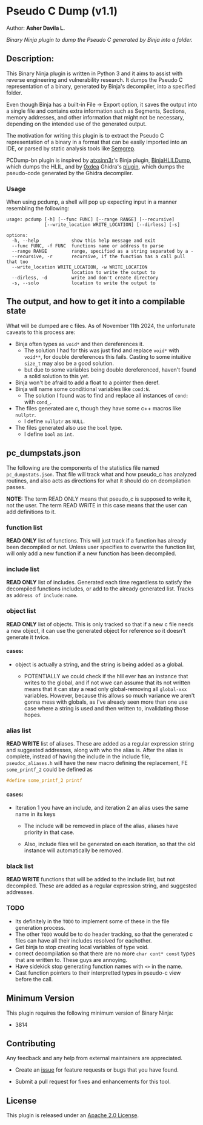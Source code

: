 # Pseudo C Dump (v1.1)

Author: **Asher Davila L.**

_Binary Ninja plugin to dump the Pseudo C generated by Binja into a folder._

## Description:

This Binary Ninja plugin is written in Python 3 and it aims to assist with reverse engineering  and vulnerability research. It dumps the Pseudo C representation of a binary, generated by Binja's decompiler, into a specified folder. 

Even though Binja has a built-in File -> Export option, it saves the output into a single file and contains extra information such as Segments, Sections, memory addresses, and other information that might not be necessary, depending on the intended use of the generated output.

The motivation for writing this plugin is to extract the Pseudo C representation of a binary in a format that can be easily imported into an IDE, or parsed by static analysis tools like [Semgrep](https://github.com/returntocorp/semgrep).

PCDump-bn plugin is inspired by [atxsinn3r](https://github.com/atxsinn3r)'s Binja plugin, [BinjaHLILDump](https://github.com/atxsinn3r/BinjaHLILDump), which dumps the HLIL, and by [0xdea](https://github.com/0xdea) Ghidra's [plugin](https://github.com/0xdea/ghidra-scripts/blob/main/Haruspex.java), which dumps the pseudo-code generated by the Ghidra decompiler.

### Usage

When using pcdump, a shell will pop up expecting input in a manner resembling the following:

```
usage: pcdump [-h] [--func FUNC] [--range RANGE] [--recursive]
              [--write_location WRITE_LOCATION] [--dirless] [-s]

options:
  -h, --help            show this help message and exit
  --func FUNC, -f FUNC  functions name or address to parse
  --range RANGE         range, specified as a string separated by a -
  --recursive, -r       recursive, if the function has a call pull that too
  --write_location WRITE_LOCATION, -w WRITE_LOCATION
                        location to write the output to
  --dirless, -d         write and don't create directory
  -s, --solo            location to write the output to
```

## The output, and how to get it into a compilable state

What will be dumped are c files. As of November 11th 2024, the unfortunate caveats to this process are:

- Binja often types as `void*` and then dereferences it.
  - The solution I had for this was just find and replace `void*` with `void**`, for double dereferences this fails. Casting to some intuitive `size_t` may also be a good solution.
  - but due to some variables being double dereferenced, haven't found a solid solution to this yet.
- Binja won't be afraid to add a float to a pointer then deref.
- Binja will name some conditional variables like `cond:N`.
  - The solution I found was to find and replace all instances of `cond:` with `cond_`.
- The files generated are c, though they have some c++ macros like `nullptr`.
  - I define `nullptr` as `NULL`.
- The files generated also use the `bool` type.
  - I define `bool` as `int`.

## pc_dumpstats.json

The following are the components of the statistics file named `pc_dumpstats.json`. That file will track what and how pseudo_c has analyzed routines, and also acts as directions for what it should do on deompilation passes.

**NOTE:** The term READ ONLY means that pseudo_c is supposed to write it, not the user. The term READ WRITE in this case means that the user can add definitions to it.

### function list

**READ ONLY** list of functions. This will just track if a function has already been decompiled or not. Unless user specifies to overwrite the function list, will only add a new function if a new function has been decompiled.

### include list

**READ ONLY** list of includes. Generated each time regardless to satisfy the decompiled functions includes, or add to the already generated list. Tracks as `address of include:name`.

### object list

**READ ONLY** list of objects. This is only tracked so that if a new c file needs a new object, it can use the generated object for reference so it doesn't generate it twice.

#### cases:

- object is actually a string, and the string is being added as a global.
  
  - POTENTIALLY we could check if the hlil ever has an instance that writes to the global, and if not wwe can assume that its not written means that it can stay a read only global-removing all `global-xxx` variables. However, because this allows so much variance we aren't gonna mess with globals, as I've already seen more than one use case where a string is used and then written to, invalidating those hopes.

### alias list

**READ WRITE** list of aliases. These are added as a regular expression string and suggested addresses, along with who the alias is. After the alias is complete, instead of having the include in the include file, `pseudoc_aliases.h` will have the new macro defining the replacement, FE `some_printf_2` could be defined as 

```c
#define some_printf_2 printf
```

#### cases:

- Iteration 1 you have an include, and iteration 2 an alias uses the same name in its keys
  
  - The include will be removed in place of the alias, aliases have priority in that case.
  
  - Also, include files will be generated on each iteration, so that the old instance will automatically be removed.

### black list

**READ WRITE** functions that will be added to the include list, but not decompiled. These are added as a regular expression string, and suggested addresses.

### TODO

- Its definitely in the `TODO` to implement some of these in the file generation process.
- The other `TODO` would be to do header tracking, so that the generated c files can have all their includes resolved for eachother.
- Get binja to stop creating local variables of type void.
- correct decompilation so that there are no more `char cont* const` types that are written to. These guys are annoying.
- Have sidekick stop generating function names with `<>` in the name.
- Cast function pointers to their interpretted types in pseudo-c view before the call.

## Minimum Version

This plugin requires the following minimum version of Binary Ninja:

* 3814

## Contributing

Any feedback and any help from external maintainers are appreciated.

* Create an [issue](https://github.com/AsherDLL/PCDump-bn/issues) for feature requests or bugs that you have found.

* Submit a pull request for fixes and enhancements for this tool.

## License

This plugin is released under an [Apache 2.0 License](./LICENSE).
